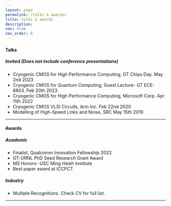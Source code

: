 ```yaml
---
layout: page
permalink: /talks & awards/ 
title: talks & awards
description: 
nav: true
nav_order: 6 
---
```



#### **Talks**
##### Invited (*Does not include conference presentations*)
* Cryogenic CMOS for High Performance Computing, GT Chips Day. May 2nd 2023
* Cryogenic CMOS for Quantum Computing, Guest Lecture- GT ECE-8803. Feb 20th 2023
* Cryogenic CMOS for High Performance Computing, Microsoft Corp. Apr 11th 2022
* Cryogenic CMOS VLSI Circuits, Arm Inc. Feb 22nd 2020
* Modelling of High-Speed Links and Noise, SRC  May 15th 2019

***

#### **Awards**
##### Academic
* Finalist, Qualcomm Innovation Fellowship 2022
* GT-ORNL PhD Seed Research Grant Award
* MS Honors- USC Ming Hsieh Institute
* Best paper award at ICCPCT

##### Industry
* Multiple Recognitions. Check CV for full list. 

***


